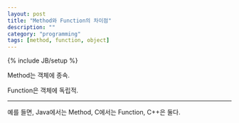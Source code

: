 ```yaml
---
layout: post
title: "Method와 Function의 차이점"
description: ""
category: "programming"
tags: [method, function, object]
---
```

{% include JB/setup %}

Method는 객체에 종속.

Function은 객체에 독립적.

--- 

예를 들면, Java에서는 Method, C에서는 Function, C++은 둘다.